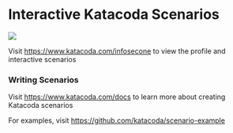 # Interactive Katacoda Scenarios

[![](http://shields.katacoda.com/katacoda/infosecone/count.svg)](https://www.katacoda.com/infosecone "Get your profile on Katacoda.com")

Visit https://www.katacoda.com/infosecone to view the profile and interactive scenarios

### Writing Scenarios
Visit https://www.katacoda.com/docs to learn more about creating Katacoda scenarios

For examples, visit https://github.com/katacoda/scenario-example
